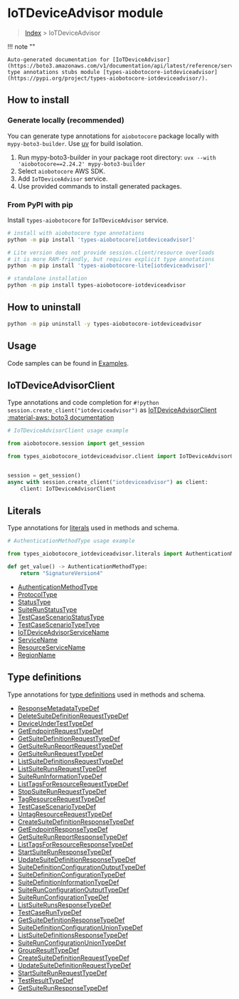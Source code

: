 # IoTDeviceAdvisor module

> [Index](../README.md) > IoTDeviceAdvisor


!!! note ""

    Auto-generated documentation for [IoTDeviceAdvisor](https://boto3.amazonaws.com/v1/documentation/api/latest/reference/services/iotdeviceadvisor.html#iotdeviceadvisor)
    type annotations stubs module [types-aiobotocore-iotdeviceadvisor](https://pypi.org/project/types-aiobotocore-iotdeviceadvisor/).

## How to install

### Generate locally (recommended)

You can generate type annotations for `aiobotocore` package locally with `mypy-boto3-builder`.
Use [uv](https://docs.astral.sh/uv/getting-started/installation/) for build isolation.

1. Run mypy-boto3-builder in your package root directory: `uvx --with 'aiobotocore==2.24.2' mypy-boto3-builder`
1. Select `aiobotocore` AWS SDK.
1. Add `IoTDeviceAdvisor` service.
1. Use provided commands to install generated packages.



### From PyPI with pip

Install `types-aiobotocore` for `IoTDeviceAdvisor` service.

```bash
# install with aiobotocore type annotations
python -m pip install 'types-aiobotocore[iotdeviceadvisor]'

# Lite version does not provide session.client/resource overloads
# it is more RAM-friendly, but requires explicit type annotations
python -m pip install 'types-aiobotocore-lite[iotdeviceadvisor]'

# standalone installation
python -m pip install types-aiobotocore-iotdeviceadvisor
```



## How to uninstall

```bash
python -m pip uninstall -y types-aiobotocore-iotdeviceadvisor
```

## Usage

Code samples can be found in [Examples](./usage.md).

## IoTDeviceAdvisorClient

Type annotations and code completion for  `#!python session.create_client("iotdeviceadvisor")` as [IoTDeviceAdvisorClient](./client.md)
[:material-aws: boto3 documentation](https://boto3.amazonaws.com/v1/documentation/api/latest/reference/services/iotdeviceadvisor.html#IoTDeviceAdvisor.Client)

```python
# IoTDeviceAdvisorClient usage example

from aiobotocore.session import get_session

from types_aiobotocore_iotdeviceadvisor.client import IoTDeviceAdvisorClient


session = get_session()
async with session.create_client("iotdeviceadvisor") as client:
    client: IoTDeviceAdvisorClient
```








## Literals

Type annotations for [literals](./literals.md) used in methods and schema.

```python
# AuthenticationMethodType usage example

from types_aiobotocore_iotdeviceadvisor.literals import AuthenticationMethodType

def get_value() -> AuthenticationMethodType:
    return "SignatureVersion4"
```

- [AuthenticationMethodType](./literals.md#authenticationmethodtype)
- [ProtocolType](./literals.md#protocoltype)
- [StatusType](./literals.md#statustype)
- [SuiteRunStatusType](./literals.md#suiterunstatustype)
- [TestCaseScenarioStatusType](./literals.md#testcasescenariostatustype)
- [TestCaseScenarioTypeType](./literals.md#testcasescenariotypetype)
- [IoTDeviceAdvisorServiceName](./literals.md#iotdeviceadvisorservicename)
- [ServiceName](./literals.md#servicename)
- [ResourceServiceName](./literals.md#resourceservicename)
- [RegionName](./literals.md#regionname)




## Type definitions

Type annotations for [type definitions](./type_defs.md) used in methods and schema.

- [ResponseMetadataTypeDef](./type_defs.md#responsemetadatatypedef)
- [DeleteSuiteDefinitionRequestTypeDef](./type_defs.md#deletesuitedefinitionrequesttypedef)
- [DeviceUnderTestTypeDef](./type_defs.md#deviceundertesttypedef)
- [GetEndpointRequestTypeDef](./type_defs.md#getendpointrequesttypedef)
- [GetSuiteDefinitionRequestTypeDef](./type_defs.md#getsuitedefinitionrequesttypedef)
- [GetSuiteRunReportRequestTypeDef](./type_defs.md#getsuiterunreportrequesttypedef)
- [GetSuiteRunRequestTypeDef](./type_defs.md#getsuiterunrequesttypedef)
- [ListSuiteDefinitionsRequestTypeDef](./type_defs.md#listsuitedefinitionsrequesttypedef)
- [ListSuiteRunsRequestTypeDef](./type_defs.md#listsuiterunsrequesttypedef)
- [SuiteRunInformationTypeDef](./type_defs.md#suiteruninformationtypedef)
- [ListTagsForResourceRequestTypeDef](./type_defs.md#listtagsforresourcerequesttypedef)
- [StopSuiteRunRequestTypeDef](./type_defs.md#stopsuiterunrequesttypedef)
- [TagResourceRequestTypeDef](./type_defs.md#tagresourcerequesttypedef)
- [TestCaseScenarioTypeDef](./type_defs.md#testcasescenariotypedef)
- [UntagResourceRequestTypeDef](./type_defs.md#untagresourcerequesttypedef)
- [CreateSuiteDefinitionResponseTypeDef](./type_defs.md#createsuitedefinitionresponsetypedef)
- [GetEndpointResponseTypeDef](./type_defs.md#getendpointresponsetypedef)
- [GetSuiteRunReportResponseTypeDef](./type_defs.md#getsuiterunreportresponsetypedef)
- [ListTagsForResourceResponseTypeDef](./type_defs.md#listtagsforresourceresponsetypedef)
- [StartSuiteRunResponseTypeDef](./type_defs.md#startsuiterunresponsetypedef)
- [UpdateSuiteDefinitionResponseTypeDef](./type_defs.md#updatesuitedefinitionresponsetypedef)
- [SuiteDefinitionConfigurationOutputTypeDef](./type_defs.md#suitedefinitionconfigurationoutputtypedef)
- [SuiteDefinitionConfigurationTypeDef](./type_defs.md#suitedefinitionconfigurationtypedef)
- [SuiteDefinitionInformationTypeDef](./type_defs.md#suitedefinitioninformationtypedef)
- [SuiteRunConfigurationOutputTypeDef](./type_defs.md#suiterunconfigurationoutputtypedef)
- [SuiteRunConfigurationTypeDef](./type_defs.md#suiterunconfigurationtypedef)
- [ListSuiteRunsResponseTypeDef](./type_defs.md#listsuiterunsresponsetypedef)
- [TestCaseRunTypeDef](./type_defs.md#testcaseruntypedef)
- [GetSuiteDefinitionResponseTypeDef](./type_defs.md#getsuitedefinitionresponsetypedef)
- [SuiteDefinitionConfigurationUnionTypeDef](./type_defs.md#suitedefinitionconfigurationuniontypedef)
- [ListSuiteDefinitionsResponseTypeDef](./type_defs.md#listsuitedefinitionsresponsetypedef)
- [SuiteRunConfigurationUnionTypeDef](./type_defs.md#suiterunconfigurationuniontypedef)
- [GroupResultTypeDef](./type_defs.md#groupresulttypedef)
- [CreateSuiteDefinitionRequestTypeDef](./type_defs.md#createsuitedefinitionrequesttypedef)
- [UpdateSuiteDefinitionRequestTypeDef](./type_defs.md#updatesuitedefinitionrequesttypedef)
- [StartSuiteRunRequestTypeDef](./type_defs.md#startsuiterunrequesttypedef)
- [TestResultTypeDef](./type_defs.md#testresulttypedef)
- [GetSuiteRunResponseTypeDef](./type_defs.md#getsuiterunresponsetypedef)

